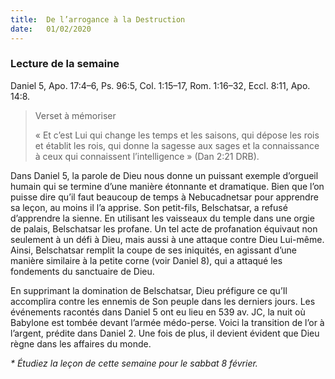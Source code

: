 ```yaml
---
title:  De l’arrogance à la Destruction
date:   01/02/2020
---
```


### Lecture de la semaine

Daniel 5, Apo. 17:4–6, Ps. 96:5, Col. 1:15–17, Rom. 1:16–32, Eccl. 8:11, Apo. 14:8.

> <p>Verset à mémoriser</p>
> « Et c’est Lui qui change les temps et les saisons, qui dépose les rois et établit les rois, qui donne la sagesse aux sages et la connaissance à ceux qui connaissent l’intelligence » (Dan 2:21 DRB).

Dans Daniel 5, la parole de Dieu nous donne un puissant exemple d’orgueil humain qui se termine d’une manière étonnante et dramatique. Bien que l’on puisse dire qu’il faut beaucoup de temps à Nebucadnetsar pour apprendre sa leçon, au moins il l’a apprise. Son petit-fils, Belschatsar, a refusé d’apprendre la sienne. En utilisant les vaisseaux du temple dans une orgie de palais, Belschatsar les profane. Un tel acte de profanation équivaut non seulement à un défi à Dieu, mais aussi à une attaque contre Dieu Lui-même. Ainsi, Belschatsar remplit la coupe de ses iniquités, en agissant d’une manière similaire à la petite corne (voir Daniel 8), qui a attaqué les fondements du sanctuaire de Dieu.

En supprimant la domination de Belschatsar, Dieu préfigure ce qu’Il accomplira contre les ennemis de Son peuple dans les derniers jours. Les événements racontés dans Daniel 5 ont eu lieu en 539 av. JC, la nuit où Babylone est tombée devant l’armée médo-perse. Voici la transition de l’or à l’argent, prédite dans Daniel 2. Une fois de plus, il devient évident que Dieu règne dans les affaires du monde.

_* Étudiez la leçon de cette semaine pour le sabbat 8 février._
